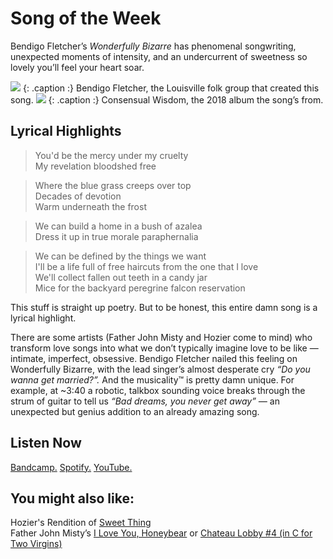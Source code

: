 # Song of the Week 
Bendigo Fletcher’s *Wonderfully Bizarre* has phenomenal songwriting, unexpected moments of intensity, and an undercurrent of sweetness so lovely you’ll feel your heart soar. 

![](https://i0.wp.com/atwoodmagazine.com/wp-content/uploads/2019/02/Bendigo-Fletcher-2019.jpg)
{: .caption :}
Bendigo Fletcher, the Louisville folk group that created this song.
![](https://f4.bcbits.com/img/a3552482767_10.jpg)
{: .caption :}
Consensual Wisdom, the 2018 album the song’s from.


## Lyrical Highlights


> You'd be the mercy under my cruelty <br>
> My revelation bloodshed free


> Where the blue grass creeps over top <br>
> Decades of devotion <br>
> Warm underneath the frost


> We can build a home in a bush of azalea <br>
> Dress it up in true morale paraphernalia <br>


> We can be defined by the things we want <br>
> I'll be a life full of free haircuts from the one that I love <br>
> We'll collect fallen out teeth in a candy jar <br>
> Mice for the backyard peregrine falcon reservation <br>

This stuff is straight up poetry. 
But to be honest, this entire damn song is a lyrical highlight. 

There are some artists (Father John Misty and Hozier come to mind) who transform love songs into what we don’t typically imagine love to be like — intimate, imperfect, obsessive. Bendigo Fletcher nailed this feeling on Wonderfully Bizarre, with the lead singer’s almost desperate cry *“Do you wanna get married?”.* 
And the musicality™ is pretty damn unique. For example, at ~3:40 a robotic, talkbox sounding voice breaks through the strum of guitar to tell us *“Bad dreams, you never get away” —* an unexpected but genius addition to an already amazing song.

## Listen Now

[Bandcamp.](https://bendigofletcher.bandcamp.com/track/wonderfully-bizarre)
[Spotify.](https://open.spotify.com/track/3lbmdgYRVc3MkhSAu4xkTd?si=2tIgd3mxSIiZTIzzWhRxIQ)
[YouTube.](https://www.youtube.com/watch?v=brC6TTRBPR0) 

## You might also like:

Hozier's Rendition of [Sweet Thing](https://www.youtube.com/watch?v=HAbs_PYfpvQ) <br>
Father John Misty’s [I Love You, Honeybear](https://open.spotify.com/track/4l86U8arITFVBfDvYn82v7?si=Fm9m14s2QcmHxTfHpzuDog) or [Chateau Lobby #4 (in C for Two Virgins)](https://open.spotify.com/track/2eg2gvPXuwZ9FyrPaLgrXi?si=anpDt-pNTZi0Kj5z9-lwkw)
[](https://www.youtube.com/watch?v=HAbs_PYfpvQ)
